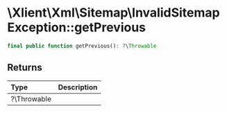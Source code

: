 # \\Xlient\\Xml\\Sitemap\\InvalidSitemapException::getPrevious

```php
final public function getPrevious(): ?\Throwable
```

## Returns

| Type | Description |
| :--- | :--- |
| ?\\Throwable |  |